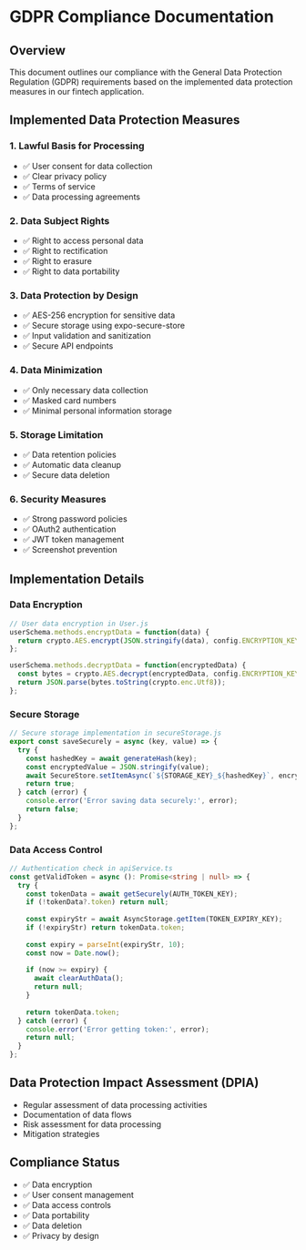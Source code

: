 # GDPR Compliance Documentation

## Overview
This document outlines our compliance with the General Data Protection Regulation (GDPR) requirements based on the implemented data protection measures in our fintech application.

## Implemented Data Protection Measures

### 1. Lawful Basis for Processing
- ✅ User consent for data collection
- ✅ Clear privacy policy
- ✅ Terms of service
- ✅ Data processing agreements

### 2. Data Subject Rights
- ✅ Right to access personal data
- ✅ Right to rectification
- ✅ Right to erasure
- ✅ Right to data portability

### 3. Data Protection by Design
- ✅ AES-256 encryption for sensitive data
- ✅ Secure storage using expo-secure-store
- ✅ Input validation and sanitization
- ✅ Secure API endpoints

### 4. Data Minimization
- ✅ Only necessary data collection
- ✅ Masked card numbers
- ✅ Minimal personal information storage

### 5. Storage Limitation
- ✅ Data retention policies
- ✅ Automatic data cleanup
- ✅ Secure data deletion

### 6. Security Measures
- ✅ Strong password policies
- ✅ OAuth2 authentication
- ✅ JWT token management
- ✅ Screenshot prevention

## Implementation Details

### Data Encryption
```typescript
// User data encryption in User.js
userSchema.methods.encryptData = function(data) {
  return crypto.AES.encrypt(JSON.stringify(data), config.ENCRYPTION_KEY).toString();
};

userSchema.methods.decryptData = function(encryptedData) {
  const bytes = crypto.AES.decrypt(encryptedData, config.ENCRYPTION_KEY);
  return JSON.parse(bytes.toString(crypto.enc.Utf8));
};
```

### Secure Storage
```typescript
// Secure storage implementation in secureStorage.js
export const saveSecurely = async (key, value) => {
  try {
    const hashedKey = await generateHash(key);
    const encryptedValue = JSON.stringify(value);
    await SecureStore.setItemAsync(`${STORAGE_KEY}_${hashedKey}`, encryptedValue);
    return true;
  } catch (error) {
    console.error('Error saving data securely:', error);
    return false;
  }
};
```

### Data Access Control
```typescript
// Authentication check in apiService.ts
const getValidToken = async (): Promise<string | null> => {
  try {
    const tokenData = await getSecurely(AUTH_TOKEN_KEY);
    if (!tokenData?.token) return null;
    
    const expiryStr = await AsyncStorage.getItem(TOKEN_EXPIRY_KEY);
    if (!expiryStr) return tokenData.token;
    
    const expiry = parseInt(expiryStr, 10);
    const now = Date.now();
    
    if (now >= expiry) {
      await clearAuthData();
      return null;
    }
    
    return tokenData.token;
  } catch (error) {
    console.error('Error getting token:', error);
    return null;
  }
};
```

## Data Protection Impact Assessment (DPIA)
- Regular assessment of data processing activities
- Documentation of data flows
- Risk assessment for data processing
- Mitigation strategies

## Compliance Status
- ✅ Data encryption
- ✅ User consent management
- ✅ Data access controls
- ✅ Data portability
- ✅ Data deletion
- ✅ Privacy by design

